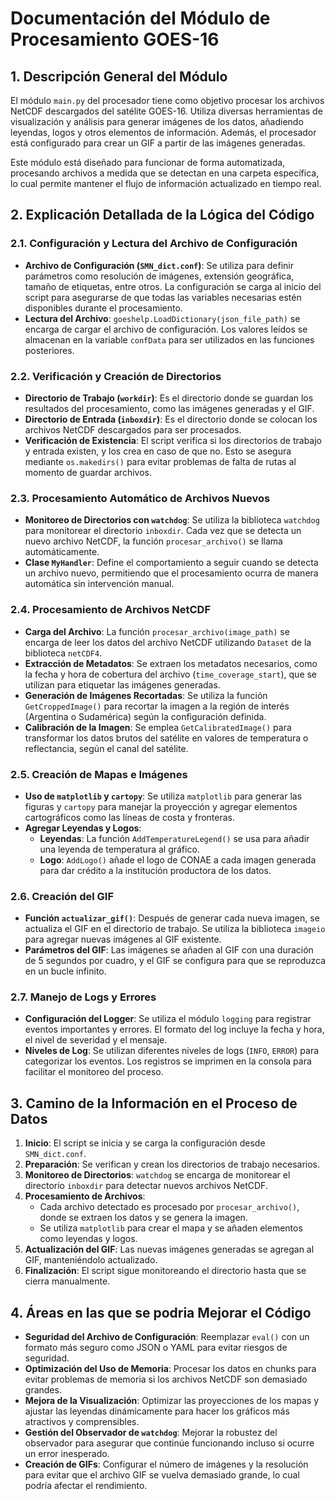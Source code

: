 # Documentación del Módulo de Procesamiento GOES-16

## 1. Descripción General del Módulo

El módulo `main.py` del procesador tiene como objetivo procesar los archivos NetCDF descargados del satélite GOES-16. Utiliza diversas herramientas de visualización y análisis para generar imágenes de los datos, añadiendo leyendas, logos y otros elementos de información. Además, el procesador está configurado para crear un GIF a partir de las imágenes generadas.

Este módulo está diseñado para funcionar de forma automatizada, procesando archivos a medida que se detectan en una carpeta específica, lo cual permite mantener el flujo de información actualizado en tiempo real.

## 2. Explicación Detallada de la Lógica del Código

### 2.1. Configuración y Lectura del Archivo de Configuración
- **Archivo de Configuración (`SMN_dict.conf`)**: Se utiliza para definir parámetros como resolución de imágenes, extensión geográfica, tamaño de etiquetas, entre otros. La configuración se carga al inicio del script para asegurarse de que todas las variables necesarias estén disponibles durante el procesamiento.
- **Lectura del Archivo**: `goeshelp.LoadDictionary(json_file_path)` se encarga de cargar el archivo de configuración. Los valores leídos se almacenan en la variable `confData` para ser utilizados en las funciones posteriores.

### 2.2. Verificación y Creación de Directorios
- **Directorio de Trabajo (`workdir`)**: Es el directorio donde se guardan los resultados del procesamiento, como las imágenes generadas y el GIF.
- **Directorio de Entrada (`inboxdir`)**: Es el directorio donde se colocan los archivos NetCDF descargados para ser procesados.
- **Verificación de Existencia**: El script verifica si los directorios de trabajo y entrada existen, y los crea en caso de que no. Esto se asegura mediante `os.makedirs()` para evitar problemas de falta de rutas al momento de guardar archivos.

### 2.3. Procesamiento Automático de Archivos Nuevos
- **Monitoreo de Directorios con `watchdog`**: Se utiliza la biblioteca `watchdog` para monitorear el directorio `inboxdir`. Cada vez que se detecta un nuevo archivo NetCDF, la función `procesar_archivo()` se llama automáticamente.
- **Clase `MyHandler`**: Define el comportamiento a seguir cuando se detecta un archivo nuevo, permitiendo que el procesamiento ocurra de manera automática sin intervención manual.

### 2.4. Procesamiento de Archivos NetCDF
- **Carga del Archivo**: La función `procesar_archivo(image_path)` se encarga de leer los datos del archivo NetCDF utilizando `Dataset` de la biblioteca `netCDF4`.
- **Extracción de Metadatos**: Se extraen los metadatos necesarios, como la fecha y hora de cobertura del archivo (`time_coverage_start`), que se utilizan para etiquetar las imágenes generadas.
- **Generación de Imágenes Recortadas**: Se utiliza la función `GetCroppedImage()` para recortar la imagen a la región de interés (Argentina o Sudamérica) según la configuración definida.
- **Calibración de la Imagen**: Se emplea `GetCalibratedImage()` para transformar los datos brutos del satélite en valores de temperatura o reflectancia, según el canal del satélite.

### 2.5. Creación de Mapas e Imágenes
- **Uso de `matplotlib` y `cartopy`**: Se utiliza `matplotlib` para generar las figuras y `cartopy` para manejar la proyección y agregar elementos cartográficos como las líneas de costa y fronteras.
- **Agregar Leyendas y Logos**: 
  - **Leyendas**: La función `AddTemperatureLegend()` se usa para añadir una leyenda de temperatura al gráfico.
  - **Logo**: `AddLogo()` añade el logo de CONAE a cada imagen generada para dar crédito a la institución productora de los datos.

### 2.6. Creación del GIF
- **Función `actualizar_gif()`**: Después de generar cada nueva imagen, se actualiza el GIF en el directorio de trabajo. Se utiliza la biblioteca `imageio` para agregar nuevas imágenes al GIF existente.
- **Parámetros del GIF**: Las imágenes se añaden al GIF con una duración de 5 segundos por cuadro, y el GIF se configura para que se reproduzca en un bucle infinito.

### 2.7. Manejo de Logs y Errores
- **Configuración del Logger**: Se utiliza el módulo `logging` para registrar eventos importantes y errores. El formato del log incluye la fecha y hora, el nivel de severidad y el mensaje.
- **Niveles de Log**: Se utilizan diferentes niveles de logs (`INFO`, `ERROR`) para categorizar los eventos. Los registros se imprimen en la consola para facilitar el monitoreo del proceso.

## 3. Camino de la Información en el Proceso de Datos
1. **Inicio**: El script se inicia y se carga la configuración desde `SMN_dict.conf`.
2. **Preparación**: Se verifican y crean los directorios de trabajo necesarios.
3. **Monitoreo de Directorios**: `watchdog` se encarga de monitorear el directorio `inboxdir` para detectar nuevos archivos NetCDF.
4. **Procesamiento de Archivos**:
   - Cada archivo detectado es procesado por `procesar_archivo()`, donde se extraen los datos y se genera la imagen.
   - Se utiliza `matplotlib` para crear el mapa y se añaden elementos como leyendas y logos.
5. **Actualización del GIF**: Las nuevas imágenes generadas se agregan al GIF, manteniéndolo actualizado.
6. **Finalización**: El script sigue monitoreando el directorio hasta que se cierra manualmente.

## 4. Áreas en las que se podria Mejorar el Código
- **Seguridad del Archivo de Configuración**: Reemplazar `eval()` con un formato más seguro como JSON o YAML para evitar riesgos de seguridad.
- **Optimización del Uso de Memoria**: Procesar los datos en chunks para evitar problemas de memoria si los archivos NetCDF son demasiado grandes.
- **Mejora de la Visualización**: Optimizar las proyecciones de los mapas y ajustar las leyendas dinámicamente para hacer los gráficos más atractivos y comprensibles.
- **Gestión del Observador de `watchdog`**: Mejorar la robustez del observador para asegurar que continúe funcionando incluso si ocurre un error inesperado.
- **Creación de GIFs**: Configurar el número de imágenes y la resolución para evitar que el archivo GIF se vuelva demasiado grande, lo cual podría afectar el rendimiento.